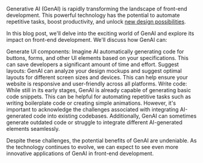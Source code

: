 Generative AI (GenAI) is rapidly transforming the landscape of front-end development. This powerful technology has the potential to automate repetitive tasks, boost productivity, and unlock [new design possibilities](https://drublic.de/ai/ai-revolutionizes-ux-design).

In this blog post, we'll delve into the exciting world of GenAI and explore its impact on front-end development. We'll discuss how GenAI can:

Generate UI components: Imagine AI automatically generating code for buttons, forms, and other UI elements based on your specifications. This can save developers a significant amount of time and effort.
Suggest layouts: GenAI can analyze your design mockups and suggest optimal layouts for different screen sizes and devices. This can help ensure your website is responsive and user-friendly across all platforms.
Write code: While still in its early stages, GenAI is already capable of generating basic code snippets. This can be helpful for automating repetitive tasks such as writing boilerplate code or creating simple animations.
However, it's important to acknowledge the challenges associated with integrating AI-generated code into existing codebases. Additionally, GenAI can sometimes generate outdated code or struggle to integrate different AI-generated elements seamlessly.

Despite these challenges, the potential benefits of GenAI are undeniable. As the technology continues to evolve, we can expect to see even more innovative applications of GenAI in front-end development.
